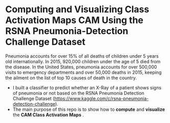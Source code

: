 # Computing and Visualizing Class Activation Maps **CAM** Using the RSNA Pneumonia-Detection Challenge Dataset 

Pneumonia accounts for over 15% of all deaths of children under 5 years old internationally. In 2015, 920,000 children under the age of 5 died from the disease. In the United States, pneumonia accounts for over 500,000 visits to emergency departments and over 50,000 deaths in 2015, keeping the ailment on the list of top 10 causes of death in the country.

- I built a classifier to predict whether an X-Ray of a patient shows signs of pneumonia or not based on the RSNA Pneumonia Detection Challenge Dataset (https://www.kaggle.com/c/rsna-pneumonia-detection-challenge).
- The main purpose of this repo is to show how to **compute** and **visualize** the **CAM Class Activation Maps** .

